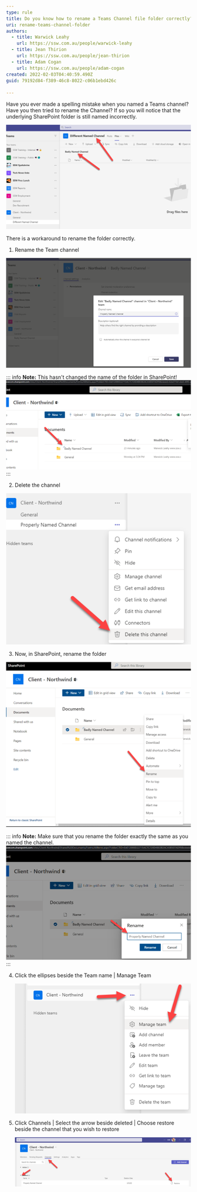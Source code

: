 ```yaml
---
type: rule
title: Do you know how to rename a Teams Channel file folder correctly?
uri: rename-teams-channel-folder
authors:
  - title: Warwick Leahy
    url: https://ssw.com.au/people/warwick-leahy
  - title: Jean Thirion
    url: https://ssw.com.au/people/jean-thirion
  - title: Adam Cogan
    url: https://ssw.com.au/people/adam-cogan
created: 2022-02-03T04:40:59.490Z
guid: 79192d84-f389-46c8-8022-c06b1ebd426c

---
```


Have you ever made a spelling mistake when you named a Teams channel? Have you then tried to rename the Channel? If so you will notice that the underlying SharePoint folder is still named incorrectly.

![Figure: Unwanted name on channel](/rules/rename-teams-channel-folder/renamingachannel0.png)

<!--endintro-->

There is a workaround to rename the folder correctly.

1. Rename the Team channel

  ![Figure: Renaming the channel](/rules/rename-teams-channel-folder/renamingachannel2.png)

  ::: info
  **Note:** This hasn't changed the name of the folder in SharePoint!
  ![Figure: The folder name didn't change yet](/rules/rename-teams-channel-folder/renamingachannel3.png)
  :::

2. Delete the channel

  ![Figure: Delete the channel](/rules/rename-teams-channel-folder/renamingachannel4.png)
   
3. Now, in SharePoint, rename the folder

  ![Figure: Renaming the folder in SharePoint](/rules/rename-teams-channel-folder/renamingachannel5.png)

  ::: info
  **Note:** Make sure that you rename the folder exactly the same as you named the channel.
  ![Figure: Make sure the name is the same as the channel](/rules/rename-teams-channel-folder/renamingachannel6.png)
  :::
  
4. Click the ellipses beside the Team name | Manage Team

   ![Figure: Manage the Team](/rules/rename-teams-channel-folder/renamingachannel7.png)

5. Click Channels | Select the arrow beside deleted | Choose restore beside the channel that you wish to restore

   ![Figure: Restore the channel](/rules/rename-teams-channel-folder/renamingachannel8.png)

